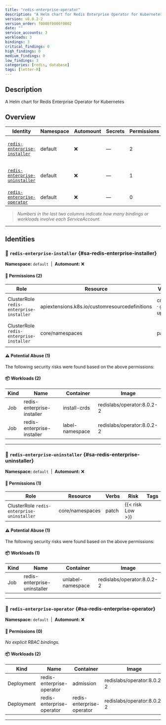 ```yaml
---
title: "redis-enterprise-operator"
description: "A Helm chart for Redis Enterprise Operator for Kubernetes"
version: v8.0.2-2
version_order: f0008f0000f0002
date: ""
service_accounts: 3
workloads: 3
bindings: 3
critical_findings: 0
high_findings: 0
medium_findings: 0
low_findings: 3
categories: [redis, database]
tags: [letter-R]
---
```


## Description

A Helm chart for Redis Enterprise Operator for Kubernetes

## Overview

| Identity                                                           | Namespace | Automount | Secrets | Permissions | Workloads | Risk               |
| ------------------------------------------------------------------ | --------- | --------- | ------- | ----------- | --------- | ------------------ |
| [`redis-enterprise-installer`](#sa-redis-enterprise-installer)     | default   | ❌        | —       | 2           | 2         | {{< risk "Low" >}} |
| [`redis-enterprise-uninstaller`](#sa-redis-enterprise-uninstaller) | default   | ❌        | —       | 1           | 1         | {{< risk "Low" >}} |
| [`redis-enterprise-operator`](#sa-redis-enterprise-operator)       | default   | ❌        | —       | 0           | 2         | —                  |

> _Numbers in the last two columns indicate how many bindings or workloads involve each ServiceAccount._

---

## Identities

### 🤖 `redis-enterprise-installer` {#sa-redis-enterprise-installer}

**Namespace:** `default`  |  **Automount:** ❌

#### 🔑 Permissions (2)

| Role                                     | Resource                                       | Verbs                 | Risk             | Tags |
| ---------------------------------------- | ---------------------------------------------- | --------------------- | ---------------- | ---- |
| ClusterRole `redis-enterprise-installer` | apiextensions.k8s.io/customresourcedefinitions | create · get · update | {{< risk Low >}} |      |
| ClusterRole `redis-enterprise-installer` | core/namespaces                                | patch                 | {{< risk Low >}} |      |

#### ⚠️ Potential Abuse (1)

The following security risks were found based on the above permissions:

#### 📦 Workloads (2)

| Kind | Name                       | Container       | Image                      |
| ---- | -------------------------- | --------------- | -------------------------- |
| Job  | redis-enterprise-installer | install-crds    | redislabs/operator:8.0.2-2 |
| Job  | redis-enterprise-installer | label-namespace | redislabs/operator:8.0.2-2 |

---

### 🤖 `redis-enterprise-uninstaller` {#sa-redis-enterprise-uninstaller}

**Namespace:** `default`  |  **Automount:** ❌

#### 🔑 Permissions (1)

| Role                                       | Resource        | Verbs | Risk             | Tags |
| ------------------------------------------ | --------------- | ----- | ---------------- | ---- |
| ClusterRole `redis-enterprise-uninstaller` | core/namespaces | patch | {{< risk Low >}} |      |

#### ⚠️ Potential Abuse (1)

The following security risks were found based on the above permissions:

#### 📦 Workloads (1)

| Kind | Name                         | Container         | Image                      |
| ---- | ---------------------------- | ----------------- | -------------------------- |
| Job  | redis-enterprise-uninstaller | unlabel-namespace | redislabs/operator:8.0.2-2 |

---

### 🤖 `redis-enterprise-operator` {#sa-redis-enterprise-operator}

**Namespace:** `default`  |  **Automount:** ❌

#### 🔑 Permissions (0)

_No explicit RBAC bindings._

#### 📦 Workloads (2)

| Kind       | Name                      | Container                 | Image                      |
| ---------- | ------------------------- | ------------------------- | -------------------------- |
| Deployment | redis-enterprise-operator | admission                 | redislabs/operator:8.0.2-2 |
| Deployment | redis-enterprise-operator | redis-enterprise-operator | redislabs/operator:8.0.2-2 |

---

